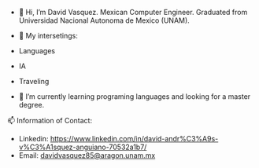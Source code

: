 - 👋 Hi, I’m David Vasquez.
Mexican Computer Engineer. Graduated from Universidad Nacional Autonoma de Mexico (UNAM).

- 👀 My intersetings:
- Languages
- IA
- Traveling

- 🌱 I’m currently learning programing languages and looking for a master degree.

📫 Information of Contact:
- Linkedin: https://www.linkedin.com/in/david-andr%C3%A9s-v%C3%A1squez-anguiano-70532a1b7/
- Email: davidvasquez85@aragon.unam.mx
